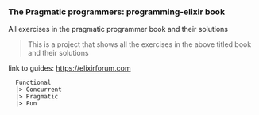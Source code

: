 ### The Pragmatic programmers: programming-elixir book

All exercises in the pragmatic programmer book and their solutions

> This is a project that shows all the exercises in the above titled book and their solutions

link to guides: https://elixirforum.com

```
  Functional
  |> Concurrent
  |> Pragmatic
  |> Fun
```


